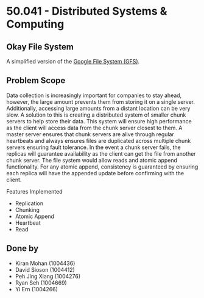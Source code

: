 # 50.041 - Distributed Systems & Computing 
## Okay File System

A simplified version of the [Google File System (GFS)](https://static.googleusercontent.com/media/research.google.com/en//archive/gfs-sosp2003.pdf).

## Problem Scope 
Data collection is increasingly important for companies to stay ahead, however, the large amount prevents them from storing it on a single server. Additionally, accessing large amounts from a distant location can be very slow. A solution to this is creating a distributed system of smaller chunk servers to help store their data. This system will ensure high performance as the client will access data from the chunk server closest to them. A master server ensures that chunk servers are alive through regular heartbeats and always ensures files are duplicated across multiple chunk servers ensuring fault tolerance. In the event a chunk server fails, the replicas will guarantee availability as the client can get the file from another chunk server. The file system would allow reads and atomic append functionality. For any atomic append, consistency is guaranteed by ensuring each replica will have the appended update before confirming with the client.

Features Implemented 
* Replication
* Chunking
* Atomic Append
* Heartbeat
* Read

## Done by 
* Kiran Mohan (1004436)
* David Sioson (1004412)
* Peh Jing Xiang (1004276)
* Ryan Seh (1004669)
* Yi Ern (1004266)
